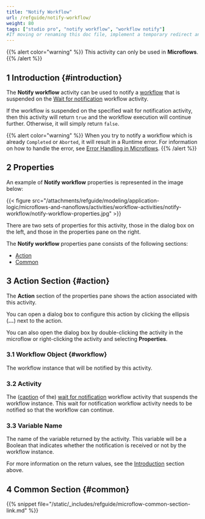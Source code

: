 ```yaml
---
title: "Notify Workflow"
url: /refguide/notify-workflow/
weight: 80
tags: ["studio pro", "notify workflow", "workflow notify"]
#If moving or renaming this doc file, implement a temporary redirect and let the respective team know they should update the URL in the product. See Mapping to Products for more details.
---
```


{{% alert color="warning" %}}
This activity can only be used in **Microflows**.
{{% /alert %}}

## 1 Introduction {#introduction}

The **Notify workflow** activity can be used to notify a [workflow](/refguide/workflows/) that is suspended on the [Wait for notification](/refguide/wait-for-notification/) workflow activity.

If the workflow is suspended on the specified wait for notification activity, then this activity will return `true` and the workflow execution will continue further. Otherwise, it will simply return `false`.

{{% alert color="warning" %}}
When you try to notify a workflow which is already `Completed` or `Aborted`, it will result in a Runtime error. For information on how to handle the error, see [Error Handling in Microflows](/refguide/error-handling-in-microflows/).
{{% /alert %}}

## 2 Properties

An example of **Notify workflow** properties is represented in the image below:

{{< figure src="/attachments/refguide/modeling/application-logic/microflows-and-nanoflows/activities/workflow-activities/notify-workflow/notify-workflow-properties.jpg" >}}

There are two sets of properties for this activity, those in the dialog box on the left, and those in the properties pane on the right.

The **Notify workflow** properties pane consists of the following sections:

* [Action](#action)
* [Common](#common)

## 3 Action Section {#action}

The **Action** section of the properties pane shows the action associated with this activity.

You can open a dialog box to configure this action by clicking the ellipsis (**…**) next to the action.

You can also open the dialog box by double-clicking the activity in the microflow or right-clicking the activity and selecting **Properties**.

### 3.1 Workflow Object {#workflow}

The workflow instance that will be notified by this activity.

### 3.2 Activity

The ([caption](/refguide/wait-for-notification/#general) of the) [wait for notification](/refguide/wait-for-notification/) workflow activity that suspends the workflow instance. This wait for notification workflow activity needs to be notified so that the workflow can continue.

### 3.3 Variable Name

The name of the variable returned by the activity. This variable will be a Boolean that indicates whether the notification is received or not by the workflow instance.

For more information on the return values, see the [Introduction](#introduction) section above.

## 4 Common Section {#common}

{{% snippet file="/static/_includes/refguide/microflow-common-section-link.md" %}}
